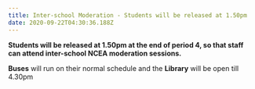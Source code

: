 ```yaml
---
title: Inter-school Moderation - Students will be released at 1.50pm
date: 2020-09-22T04:30:36.188Z
---
```

**Students will be released at 1.50pm at the end of period 4, so that staff can attend inter-school NCEA moderation sessions.** 

**Buses** will run on their normal schedule and the **Library** will be open till 4.30pm
